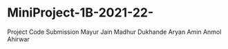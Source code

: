 # MiniProject-1B-2021-22-
Project Code Submission
Mayur Jain
Madhur Dukhande
Aryan Amin
Anmol Ahirwar
